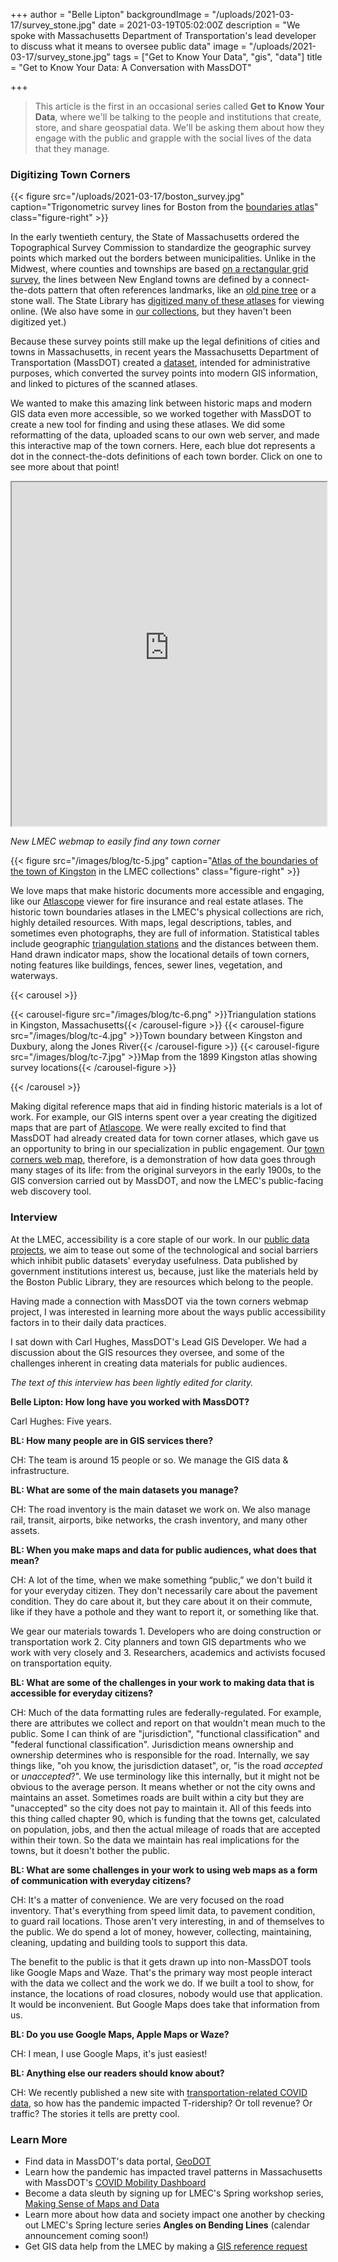 +++
author = "Belle Lipton"
backgroundImage = "/uploads/2021-03-17/survey_stone.jpg"
date = 2021-03-19T05:02:00Z
description = "We spoke with Massachusetts Department of Transportation's lead developer to discuss what it means to oversee public data"
image = "/uploads/2021-03-17/survey_stone.jpg"
tags = ["Get to Know Your Data", "gis", "data"]
title = "Get to Know Your Data: A Conversation with MassDOT"

+++
> This article is the first in an occasional series called **Get to Know Your Data**, where we'll be talking to the people and institutions that create, store, and share geospatial data. We'll be asking them about how they engage with the public and grapple with the social lives of the data that they manage.

### Digitizing Town Corners

{{< figure src="/uploads/2021-03-17/boston_survey.jpg" caption="Trigonometric survey lines for Boston from the [boundaries atlas](https://archives.lib.state.ma.us/handle/2452/47876)" class="figure-right" >}}

In the early twentieth century, the State of Massachusetts ordered the Topographical Survey Commission to standardize the geographic survey points which marked out the borders between municipalities. Unlike in the Midwest, where counties and townships are based [on a rectangular grid survey](https://collections.leventhalmap.org/exhibits/25), the lines between New England towns are defined by a connect-the-dots pattern that often references landmarks, like an [old pine tree](https://www.leventhalmap.org/articles/a-sylvan-boundary/) or a stone wall. The State Library has [digitized many of these atlases](https://archives.lib.state.ma.us/discover?scope=%2F&query=%22atlas+of+the+boundaries%22&submit=) for viewing online. (We also have some in [our collections](https://bpl.bibliocommons.com/item/show/2764806075), but they haven't been digitized yet.)

Because these survey points still make up the legal definitions of cities and towns in Massachusetts, in recent years the Massachusetts Department of Transportation (MassDOT) created a [dataset](https://geo-massdot.opendata.arcgis.com/datasets/e1a9ce19ec8d4b8ab3074918fbf1b34d_0), intended for administrative purposes, which converted the survey points into modern GIS information, and linked to pictures of the scanned atlases.

We wanted to make this amazing link between historic maps and modern GIS data even more accessible, so we worked together with MassDOT to create a new tool for finding and using these atlases. We did some reformatting of the data, uploaded scans to our own web server, and made this interactive map of the town corners. Here, each blue dot represents a dot in the connect-the-dots definitions of each town border. Click on one to see more about that point!

<iframe width="100%" height="550" src="https://geoservices.leventhalmap.org/town-corners/" ></iframe>

_New LMEC webmap to easily find any town corner_

{{< figure src="/images/blog/tc-5.jpg" caption="[Atlas of the boundaries of the town of Kingston](https://bpl.bibliocommons.com/v2/record/S75C2764806) in the LMEC collections" class="figure-right" >}}

We love maps that make historic documents more accessible and engaging, like our [Atlascope](https://atlascope.org) viewer for fire insurance and real estate atlases. The historic town boundaries atlases in the LMEC's physical collections are rich, highly detailed resources. With maps, legal descriptions, tables, and sometimes even photographs, they are full of information. Statistical tables include geographic [triangulation stations](https://en.wikipedia.org/wiki/Triangulation_station) and the distances between them. Hand drawn indicator maps, show the locational details of town corners, noting features like buildings, fences, sewer lines, vegetation, and waterways.

{{< carousel >}}

{{< carousel-figure src="/images/blog/tc-6.png" >}}Triangulation stations in Kingston, Massachusetts{{< /carousel-figure >}}
{{< carousel-figure src="/images/blog/tc-4.jpg" >}}Town boundary between Kingston and Duxbury, along the Jones River{{< /carousel-figure >}}
{{< carousel-figure src="/images/blog/tc-7.jpg" >}}Map from the 1899 Kingston atlas showing survey locations{{< /carousel-figure >}}

{{< /carousel >}}

Making digital reference maps that aid in finding historic materials is a lot of work. For example, our GIS interns spent over a year creating the digitized maps that are part of [Atlascope](https://atlascope.org/). We were really excited to find that MassDOT had already created data for town corner atlases, which gave us an opportunity to bring in our specialization in public engagement. Our [town corners web map](https://geoservices.leventhalmap.org/town-corners/), therefore, is a demonstration of how data goes through many stages of its life: from the original surveyors in the early 1900s, to the GIS conversion carried out by MassDOT, and now the LMEC's public-facing web discovery tool.

### Interview

At the LMEC, accessibility is a core staple of our work. In our [public data projects](https://www.leventhalmap.org/articles/introducing-our-public-data-project/), we aim to tease out some of the technological and social barriers which inhibit public datasets' everyday usefulness. Data published by government institutions interest us, because, just like the materials held by the Boston Public Library, they are resources which belong to the people.

Having made a connection with MassDOT via the town corners webmap project, I was interested in learning more about the ways public accessibility factors in to their daily data practices.

I sat down with Carl Hughes, MassDOT's Lead GIS Developer. We had a discussion about the GIS resources they oversee, and some of the challenges inherent in creating data materials for public audiences.

_The text of this interview has been lightly edited for clarity._

**Belle Lipton: How long have you worked with MassDOT?**

Carl Hughes: Five years.

**BL: How many people are in GIS services there?**

CH: The team is around 15 people or so. We manage the GIS data & infrastructure.

**BL: What are some of the main datasets you manage?**

CH: The road inventory is the main dataset we work on. We also manage rail, transit, airports, bike networks, the crash inventory, and many other assets.

**BL: When you make maps and data for public audiences, what does that mean?**

CH: A lot of the time, when we make something “public,” we don't build it for your everyday citizen. They don't necessarily care about the pavement condition. They do care about it, but they care about it on their commute, like if they have a pothole and they want to report it, or something like that.

We gear our materials towards 1. Developers who are doing construction or transportation work 2. City planners and town GIS departments who we work with very closely and 3. Researchers, academics and activists focused  on transportation equity.

**BL: What are some of the challenges in your work to making data that is accessible for everyday citizens?**

CH: Much of the data formatting rules are federally-regulated. For example, there are attributes we collect and report on that wouldn't mean much to the public. Some I can think of are "jurisdiction", "functional classification" and "federal functional classification". Jurisdiction means ownership and ownership determines who is responsible for the road. Internally, we say things like, "oh you know, the jurisdiction dataset", or, "is the road _accepted_ or _unaccepted_?". We use terminology like this internally, but it might not be obvious to the average person. It means whether or not the city owns and maintains an asset. Sometimes roads are built within a city but they are "unaccepted" so the city does not pay to maintain it. All of this feeds into this thing called chapter 90, which is funding that the towns get, calculated on population, jobs, and then the actual mileage of roads that are accepted within their town. So the data we maintain has real implications for the towns, but it doesn't bother the public.

**BL: What are some challenges in your work to using web maps as a form of communication with everyday citizens?**

CH: It's a matter of convenience. We are very focused on the road inventory. That's everything from speed limit data, to pavement condition, to guard rail locations. Those aren't very interesting, in and of themselves to the public. We do spend a lot of money, however, collecting, maintaining, cleaning, updating and building tools to support this data.

The benefit to the public is that it gets drawn up into non-MassDOT tools like Google Maps and Waze. That's the primary way most people interact with the data we collect and the work we do. If we built a tool to show, for instance, the locations of road closures, nobody would use that application. It would be inconvenient. But Google Maps does take that information from us.

**BL: Do you use Google Maps, Apple Maps or Waze?**

CH: I mean, I use Google Maps, it's just easiest!

**BL: Anything else our readers should know about?**

CH: We recently published a new site with [transportation-related COVID data](https://mobility-massdot.hub.arcgis.com/), so how has the pandemic impacted T-ridership? Or toll revenue? Or traffic? The stories it tells are pretty cool.

### Learn More

* Find data in MassDOT's data portal, [GeoDOT](https://massdot.maps.arcgis.com/home/index.html)
* Learn how the pandemic has impacted travel patterns in Massachusetts with MassDOT's [COVID Mobility Dashboard](https://mobility-massdot.hub.arcgis.com/)
* Become a data sleuth by signing up for LMEC's Spring workshop series, [Making Sense of Maps and Data](https://www.leventhalmap.org/event/making-sense-of-maps-data/)
* Learn more about how data and society impact one another by checking out LMEC's Spring lecture series **Angles on Bending Lines** (calendar announcement coming soon!)
* Get GIS data help from the LMEC by making a [GIS reference request](https://www.leventhalmap.org/research/geospatial/)